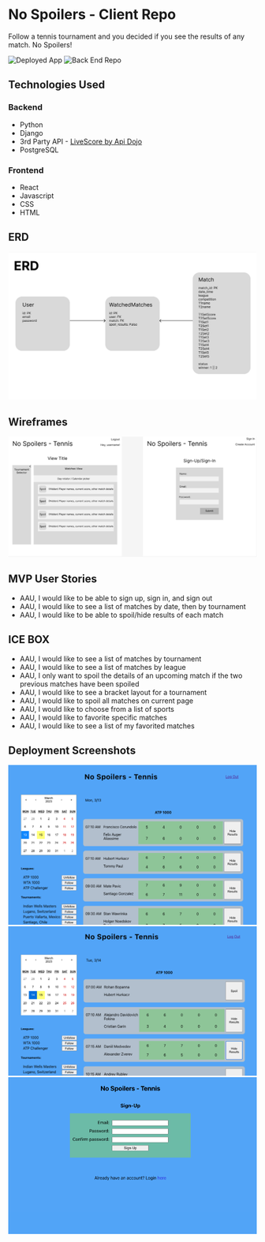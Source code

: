 # No Spoilers - Client Repo
Follow a tennis tournament and you decided if you see the results of any match. No Spoilers!

![Deployed App]()
![Back End Repo](https://github.com/dwindleduck/no-spoilers-tennis-server)


## Technologies Used
### Backend
- Python
- Django
- 3rd Party API - [LiveScore by Api Dojo](https://rapidapi.com/apidojo/api/livescore6)
- PostgreSQL

### Frontend
- React
- Javascript
- CSS
- HTML


## ERD
![Entity Relationship Diagram](./assets/tennis-ERD.png)

## Wireframes
![Wireframes](./assets/no-spoilers-Wireframes.png)

## MVP User Stories
- AAU, I would like to be able to sign up, sign in, and sign out
- AAU, I would like to see a list of matches by date, then by tournament
- AAU, I would like to be able to spoil/hide results of each match

## ICE BOX
- AAU, I would like to see a list of matches by tournament
- AAU, I would like to see a list of matches by league
- AAU, I only want to spoil the details of an upcoming match if the two previous matches have been spoiled
- AAU, I would like to see a bracket layout for a tournament
- AAU, I would like to spoil all matches on current page
- AAU, I would like to choose from a list of sports
- AAU, I would like to favorite specific matches
- AAU, I would like to see a list of my favorited matches

## Deployment Screenshots
![Wireframes](./assets/past-2days.png)
![Wireframes](./assets/past-1day.png)
![Wireframes](./assets/authPage.png)